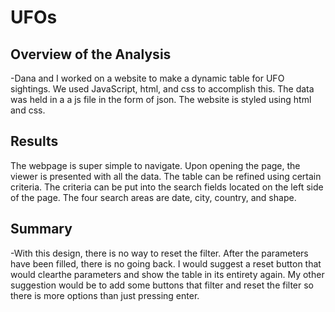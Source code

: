 # UFOs

## Overview of the Analysis
-Dana and I worked on a website to make a dynamic table for UFO sightings. We used JavaScript, html, and css to accomplish this. The data was held in a a js file in the form of json. The website is styled using html and css.

## Results
The webpage is super simple to navigate. Upon opening the page, the viewer is presented with all the data. The table can be refined using certain criteria. The criteria can be put into the search fields located on the left side of the page. The four search areas are date, city, country, and shape.

## Summary
-With this design, there is no way to reset the filter. After the parameters have been filled, there is no going back. I would suggest a reset button that would clearthe parameters and show the table in its entirety again. My other suggestion would be to add some buttons that filter and reset the filter so there is more options than just pressing enter.
